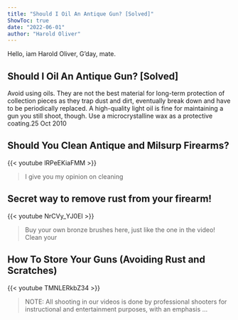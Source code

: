 ```yaml
---
title: "Should I Oil An Antique Gun? [Solved]"
ShowToc: true 
date: "2022-06-01"
author: "Harold Oliver" 
---
```


Hello, iam Harold Oliver, G’day, mate.
## Should I Oil An Antique Gun? [Solved]
Avoid using oils. They are not the best material for long-term protection of collection pieces as they trap dust and dirt, eventually break down and have to be periodically replaced. A high-quality light oil is fine for maintaining a gun you still shoot, though. Use a microcrystalline wax as a protective coating.25 Oct 2010

## Should You Clean Antique and Milsurp Firearms?
{{< youtube lRPeEKiaFMM >}}
>I give you my opinion on cleaning 

## Secret way to remove rust from your firearm!
{{< youtube NrCVy_YJ0EI >}}
>Buy your own bronze brushes here, just like the one in the video! Clean your 

## How To Store Your Guns  (Avoiding Rust and Scratches)
{{< youtube TMNLERkbZ34 >}}
>NOTE: All shooting in our videos is done by professional shooters for instructional and entertainment purposes, with an emphasis ...


